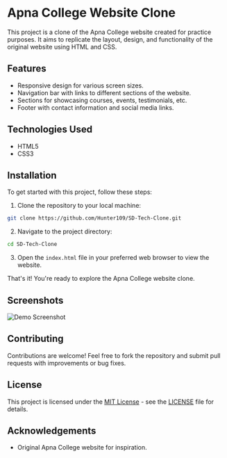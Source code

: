 # Apna College Website Clone

This project is a clone of the Apna College website created for practice purposes. It aims to replicate the layout, design, and functionality of the original website using HTML and CSS.

## Features

- Responsive design for various screen sizes.
- Navigation bar with links to different sections of the website.
- Sections for showcasing courses, events, testimonials, etc.
- Footer with contact information and social media links.

## Technologies Used

- HTML5
- CSS3

## Installation

To get started with this project, follow these steps:

1. Clone the repository to your local machine:

```bash
git clone https://github.com/Hunter109/SD-Tech-Clone.git
```

2. Navigate to the project directory:

```bash
cd SD-Tech-Clone
```

3. Open the `index.html` file in your preferred web browser to view the website.

That's it! You're ready to explore the Apna College website clone.

## Screenshots

![Demo Screenshot](https://example.com/path/to/your/screenshot.png)

## Contributing

Contributions are welcome! Feel free to fork the repository and submit pull requests with improvements or bug fixes.

## License

This project is licensed under the [MIT License](https://opensource.org/licenses/MIT) - see the [LICENSE](LICENSE) file for details.

## Acknowledgements

- Original Apna College website for inspiration.
